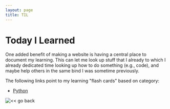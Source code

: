 ```yaml
---
layout: page
title: TIL
---
```



# Today I Learned
One added benefit of making a website is having a central place to document my 
learning. This can let me look up stuff that I already to which I already 
dedicated time looking up how to do something (e.g., code), and maybe help 
others in the same bind I was sometime previously.


The following links point to my learning "flash cards" based on category:


- [Python](./til/python.md)


![<< go back](..)
